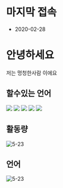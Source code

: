 # 마지막 접속
- 2020-02-28
# 안녕하세요
저는 멍청한사람 이에요

## 할수있는 언어
<img src="https://img.shields.io/badge/C++-000000?style=flat-square&logo=c%2B%2B&logoColor=white"/></a>
<img src="https://img.shields.io/badge/Python-000000?style=flat-square&logo=Python&logoColor=white"/></a>
<img src="https://img.shields.io/badge/Javascript-000000?style=flat-square&logo=Javascript&logoColor=white"/></a>
<img src="https://img.shields.io/badge/html-000000?style=flat-square&logo=html5&logoColor=white"/></a>
<img src="https://img.shields.io/badge/css-000000?style=flat-square&logo=css3&logoColor=white"/></a>

## 활동량
![5-23](https://github-readme-stats.vercel.app/api?username=5-23&show_icons=true&theme=gotham)

## 언어
![5-23](https://github-readme-stats.vercel.app/api/top-langs/?username=5-23&langs_count=8&layout=compact&theme=gotham)
